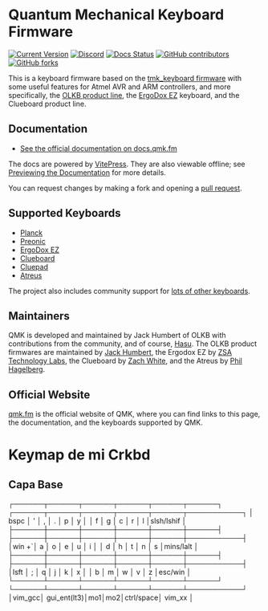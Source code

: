 # Quantum Mechanical Keyboard Firmware

[![Current Version](https://img.shields.io/github/tag/qmk/qmk_firmware.svg)](https://github.com/qmk/qmk_firmware/tags)
[![Discord](https://img.shields.io/discord/440868230475677696.svg)](https://discord.gg/qmk)
[![Docs Status](https://img.shields.io/badge/docs-ready-orange.svg)](https://docs.qmk.fm)
[![GitHub contributors](https://img.shields.io/github/contributors/qmk/qmk_firmware.svg)](https://github.com/qmk/qmk_firmware/pulse/monthly)
[![GitHub forks](https://img.shields.io/github/forks/qmk/qmk_firmware.svg?style=social&label=Fork)](https://github.com/qmk/qmk_firmware/)

This is a keyboard firmware based on the [tmk_keyboard firmware](https://github.com/tmk/tmk_keyboard) with some useful features for Atmel AVR and ARM controllers, and more specifically, the [OLKB product line](https://olkb.com), the [ErgoDox EZ](https://ergodox-ez.com) keyboard, and the Clueboard product line.

## Documentation

- [See the official documentation on docs.qmk.fm](https://docs.qmk.fm)

The docs are powered by [VitePress](https://vitepress.dev/). They are also viewable offline; see [Previewing the Documentation](https://docs.qmk.fm/#/contributing?id=previewing-the-documentation) for more details.

You can request changes by making a fork and opening a [pull request](https://github.com/qmk/qmk_firmware/pulls).

## Supported Keyboards

- [Planck](/keyboards/planck/)
- [Preonic](/keyboards/preonic/)
- [ErgoDox EZ](/keyboards/ergodox_ez/)
- [Clueboard](/keyboards/clueboard/)
- [Cluepad](/keyboards/clueboard/17/)
- [Atreus](/keyboards/atreus/)

The project also includes community support for [lots of other keyboards](/keyboards/).

## Maintainers

QMK is developed and maintained by Jack Humbert of OLKB with contributions from the community, and of course, [Hasu](https://github.com/tmk). The OLKB product firmwares are maintained by [Jack Humbert](https://github.com/jackhumbert), the Ergodox EZ by [ZSA Technology Labs](https://github.com/zsa), the Clueboard by [Zach White](https://github.com/skullydazed), and the Atreus by [Phil Hagelberg](https://github.com/technomancy).

## Official Website

[qmk.fm](https://qmk.fm) is the official website of QMK, where you can find links to this page, the documentation, and the keyboards supported by QMK.

# Keymap de mi Crkbd

## Capa Base

┌──────┬──────┬──────┬──────┬──────┬──────┐ ┌──────┬──────┬──────┬──────┬──────┬───────────┐
│ bspc │ ' │ , │ . │ p │ y │ │ f │ g │ c │ r │ l │slsh/lshif │
├──────┼──────┼──────┼──────┼──────┼──────┤ ├──────┼──────┼──────┼──────┼──────┼───────────┤
│win +`│ a │ o │ e │ u │ i │ │ d │ h │ t │ n │ s │mins/lalt │
├──────┼──────┼──────┼──────┼──────┼──────┤ ├──────┼──────┼──────┼──────┼──────┼───────────┤
│lsft │ ; │ q │ j │ k │ x │ │ b │ m │ w │ v │ z │esc/win │
└──────┴──────┴──────┴──────┴──────┴──────┘ └──────┴──────┴──────┴──────┴──────┴───────────┘
│vim_gcc│ gui_ent(lt3)│mo1│mo2│ctrl/space│ vim_xx │
